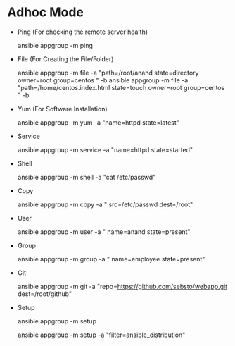 Adhoc Mode 
==========

- Ping (For checking the remote server health)

  ansible appgroup -m ping

- File (For Creating the File/Folder)

  ansible appgroup -m file -a "path=/root/anand state=directory owner=root group=centos " -b
  ansible appgroup -m file -a "path=/home/centos.index.html state=touch owner=root group=centos " -b

- Yum (For Software Installation)

  ansible appgroup -m yum -a "name=httpd state=latest"

- Service

  ansible appgroup -m service -a "name=httpd state=started"

- Shell 

  ansible appgroup -m shell -a "cat /etc/passwd"

- Copy

  ansible appgroup -m copy -a " src=/etc/passwd dest=/root"

- User

  ansible appgroup -m user -a " name=anand state=present"

- Group

  ansible appgroup -m group -a " name=employee state=present"

- Git

  ansible appgroup -m git -a "repo=https://github.com/sebsto/webapp.git dest=/root/github"

- Setup

  ansible appgroup -m setup

  ansible appgroup -m setup -a "filter=ansible_distribution"
